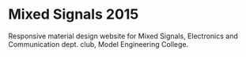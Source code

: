 # Mixed Signals 2015
Responsive material design website for Mixed Signals, Electronics and Communication dept. club, Model Engineering College.
